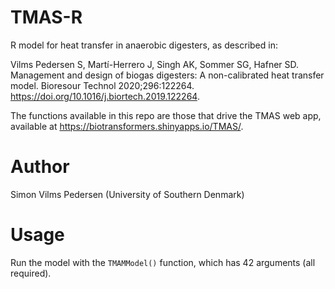 # TMAS-R
R model for heat transfer in anaerobic digesters, as described in:

Vilms Pedersen S, Martí-Herrero J, Singh AK, Sommer SG, Hafner SD. Management and design of biogas digesters: A non-calibrated heat transfer model. Bioresour Technol 2020;296:122264. https://doi.org/10.1016/j.biortech.2019.122264.

The functions available in this repo are those that drive the TMAS web app, available at https://biotransformers.shinyapps.io/TMAS/.

# Author
Simon Vilms Pedersen (University of Southern Denmark)

# Usage
Run the model with the `TMAMModel()` function, which has 42 arguments (all required).
